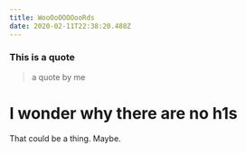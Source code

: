 ```yaml
---
title: WooOoOOOOooRds
date: 2020-02-11T22:38:20.488Z
---
```

### This is a quote

> a quote by me

# I wonder why there are no h1s

That could be a thing. Maybe.
